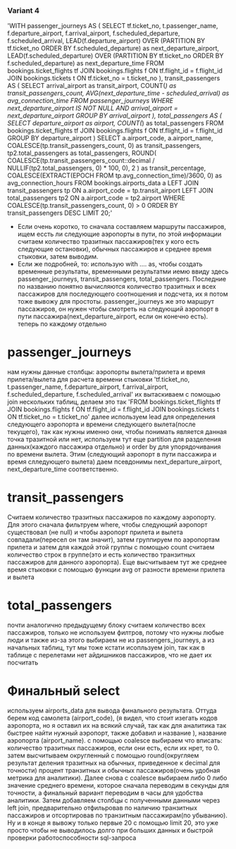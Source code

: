 ### Variant 4
'WITH passenger_journeys AS (
    SELECT tf.ticket_no, t.passenger_name,
        f.departure_airport,
        f.arrival_airport,
        f.scheduled_departure,
        f.scheduled_arrival,
        LEAD(f.departure_airport) OVER (PARTITION BY tf.ticket_no ORDER BY f.scheduled_departure) as next_departure_airport,
        LEAD(f.scheduled_departure) OVER (PARTITION BY tf.ticket_no ORDER BY f.scheduled_departure) as next_departure_time
    FROM bookings.ticket_flights tf
    JOIN bookings.flights f ON tf.flight_id = f.flight_id
    JOIN bookings.tickets t ON tf.ticket_no = t.ticket_no
),
transit_passengers AS (
    SELECT
        arrival_airport as transit_airport,
        COUNT(*) as transit_passengers_count,
        AVG(next_departure_time - scheduled_arrival) as avg_connection_time
    FROM passenger_journeys
    WHERE next_departure_airport IS NOT NULL
      AND arrival_airport = next_departure_airport
    GROUP BY arrival_airport
),
total_passengers AS (
    SELECT
        departure_airport as airport,
        COUNT(*) as total_passengers
    FROM bookings.ticket_flights tf
    JOIN bookings.flights f ON tf.flight_id = f.flight_id
    GROUP BY departure_airport
)
SELECT
    a.airport_code,
    a.airport_name,
    COALESCE(tp.transit_passengers_count, 0) as transit_passengers,
    tp2.total_passengers as total_passengers, 
    ROUND(
        COALESCE(tp.transit_passengers_count::decimal / NULLIF(tp2.total_passengers, 0) * 100, 0),
        2
    ) as transit_percentage,
    COALESCE(EXTRACT(EPOCH FROM tp.avg_connection_time)/3600, 0) as avg_connection_hours
FROM bookings.airports_data a
LEFT JOIN transit_passengers tp ON a.airport_code = tp.transit_airport
LEFT JOIN total_passengers tp2 ON a.airport_code = tp2.airport 
WHERE COALESCE(tp.transit_passengers_count, 0) > 0
ORDER BY transit_passengers DESC
LIMIT 20;'
* Если очень коротко, то сначала составляем маршруты пассажиров, ищем ессть ли следующие аэропорты в пути, по этой информации считаем количество тразитных пассажиров(тех у кого есть следующие остановки), обычных пассажиров и среднее время стыковки, затем выводим.
* Если же подробней, то: 
использую with .... as, чтобы создать временные результаты, временными результатми иемю ввиду здесь passenger_journeys, transit_passengers, total_passengers. Последние по названию понятно вычисляются количество тразитных и всех пассажиров для последующего соотношения и подсчета, их я потом тоже вывожу для простоты. passenger_journeys же это маршрут пассажиров, он нужен чтобы смотреть на следующий аэропорт в пути пассажира(next_departure_airport, если он конечно есть).
теперь по каждому отдельно
# passenger_journeys
нам нужны данные столбцы: аэропорты вылета/прилета и время прилета/вылета для расчета времени стыковки 
'tf.ticket_no, t.passenger_name,
        f.departure_airport,
        f.arrival_airport,
        f.scheduled_departure,
        f.scheduled_arrival'
их вытаскиваем с помощью join нескольких таблиц, делаем это так
    'FROM bookings.ticket_flights tf
    JOIN bookings.flights f ON tf.flight_id = f.flight_id
    JOIN bookings.tickets t ON tf.ticket_no = t.ticket_no'
далее используем lead для определения следующего аэропорта и времени следующего вылета(после текущего), так как нужны именно они, чтобы понимать является данная точка тразитной или нет, используем тут еще partition для разделения данных(каждого пассажира отдельно) и order by для упорядочивания по времени вылета. Этим (следующий аэропорт в пути пассажира и время слледующего вылета) даем псевдонимы next_departure_airport, next_departure_time соответственно.
# transit_passengers
Cчитаем количество тразитных пассажиров по каждому аэропорту. Для этого сначала фильтруем where, чтобы следующий аэропорт существовал (не null) и чтобы аэропорт прилета и вылета совпадали(пересел он там значит), затем группируем по аэропортам прилета и затем для каждой этой группы с помощью count считаем количество строк в группе(это и есть количество транзитных пассажиров для данного аэропорта). Еще высчитываем тут же среднее время стыковки с помощью функции avg от разности времени прилета и вылета
# total_passengers
почти аналогично предыдущему блоку считаем количество всех пассажиров, только не используем филтров, потому что нужны любые люди и также из-за этого выбираем не из passengers_journeys, а из начальных таблиц, тут мы тоже кстати исопльзуем join, так как в таблице с перелетами нет айдишников пассажиров, что не дает их посчитать
# Финальный select
используем airports_data для вывода финального результата. Оттуда берем код самолета (airport_code), (я видел, что стоит изегать кодов аэропорта, но я оставил их на всякий случай, так как для аналитика так быстрее найти нужный аэропорт, также добавил и название ), название аэропорта (airport_name). с помощью coalesce выбираем что вписать: количество тразитных пассажиров, если они есть, если их нрет, то 0. затем высчитываем округленный с помощью round(округляем результат деления тразитных на обычных, приведенное к decimal для точности) процент транзитных и обычных пассажиров(очень удобная метрика для аналитики). Далее снова с coalesce выбираем либо 0 либо значение среднего времени, которое сначала переводим в секунды для точности, а финальный вариант переводим в часы для удобства аналитики. Затем добавляем столбцы с полученными данными через left join, предварительно отфильровав по наличию транзитных пассажиров и отсортировав по транзитным пассажирам(по убыванию). Ну и в конце я вывожу только первые 20 с помощью limit 20, это уже просто чтобы не выводилось долго при больших данных и быстрой проверки работоспособности sql-запроса 
